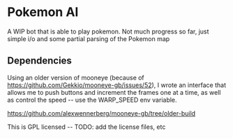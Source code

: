 # Pokemon AI

A WIP bot that is able to play pokemon. Not much progress so far, just simple i/o and some partial parsing of the Pokemon map

## Dependencies 

Using an older version of mooneye (because of https://github.com/Gekkio/mooneye-gb/issues/52), I wrote an interface that allows me to push buttons and increment the frames one at a time, as well as control the speed -- use the WARP_SPEED env variable.

https://github.com/alexwennerberg/mooneye-gb/tree/older-build

This is GPL licensed -- TODO: add the license files, etc

